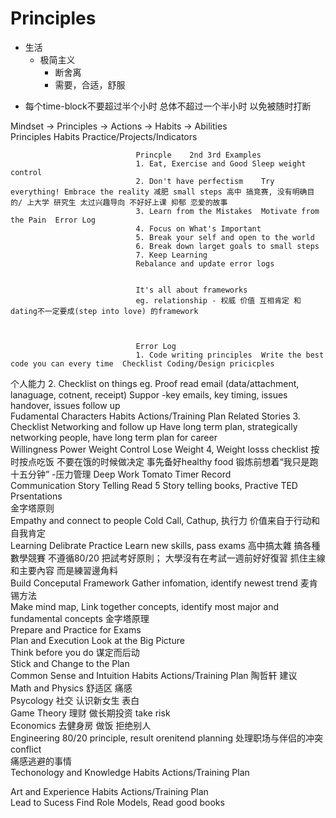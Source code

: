 # Principles


- 生活
  - 极简主义
    - 断舍离
    - 需要，合适，舒服

* 每个time-block不要超过半个小时 总体不超过一个半小时 以免被随时打断

Mindset -> Principles -> Actions -> Habits -> Abilities											
Principles	Habits	Practice/Projects/Indicators									
											
								Princple	2nd	3rd	Examples
								1. Eat, Exercise and Good Sleep	weight control		
								2. Don't have perfectism	Try everything!	Embrace the reality	减肥 small steps 高中 搞竞赛, 没有明确目的/ 上大学 研究生 太过兴趣导向 不好好上课 抑郁 恋爱的故事
								3. Learn from the Mistakes	Motivate from the Pain	Error Log	
								4. Focus on What's Important			
								5. Break your self and open to the world			
								6. Break down larget goals to small steps			
								7. Keep Learning			
								Rebalance and update error logs			
											
											
								It's all about frameworks			
								eg. relationship - 权威 价值 互相肯定 和dating不一定要成(step into love) 的framework			
											
											
											
								Error Log			
								1. Code writing principles	Write the best code you can every time	Checklist Coding/Design pricicples	
个人能力								2. Checklist on things	eg. Proof read email (data/attachment, lanaguage, cotnent, receipt)	Suppor -key emails, key timing, issues handover, issues follow up	
Fudamental Characters	Habits	Actions/Training Plan	Related Stories					3. Checklist Networking and follow up	Have long term plan, strategically networking people, have long term plan for career		
Willingness Power	Weight Control	Lose Weight						4, Weight losss checklist	按时按点吃饭 不要在饿的时候做决定	事先备好healthy food	锻炼前想着“我只是跑十五分钟” -压力管理
	Deep Work	Tomato Timer Record									
Communication	Story Telling	Read 5 Story telling books, Practive TED Prsentations									
		金字塔原则									
	Empathy and connect to people	Cold Call, Cathup,						执行力 价值来自于行动和自我肯定			
Learning	Delibrate Practice	Learn new skills, pass exams	高中搞太雜 搞各種數學競賽 不遵循80/20 把試考好原則； 大學沒有在考試一週前好好復習 抓住主線和主要內容 而是練習邊角料								
	Build Conceputal Framework	Gather infomation, identify newest trend						麦肯锡方法			
		Make mind map, Link together concepts, identify most major and fundamental concepts						金字塔原理			
		Prepare and Practice for Exams									
Plan and Execution	Look at the Big Picture										
	Think before you do 谋定而后动										
	Stick and Change to the Plan										
Common Sense and Intuition	Habits	Actions/Training Plan						陶哲轩 建议			
Math and Physics								舒适区 痛感			
Psycology								社交 认识新女生 表白			
Game Theory								理财 做长期投资 take risk			
Economics								去健身房 做饭 拒绝别人			
Engineering	80/20 principle, result orenitend planning							处理职场与伴侣的冲突 conflict			
								痛感逃避的事情				
Techonology and Knowledge	Habits	Actions/Training Plan									
											
											
											
											
											
											
Art and Experience	Habits	Actions/Training Plan									
Lead to Sucess		Find Role Models, Read good books									